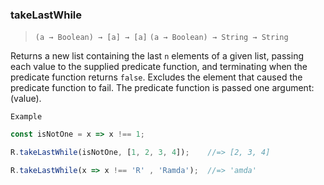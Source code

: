### takeLastWhile

> ```(a → Boolean) → [a] → [a]```
> ```(a → Boolean) → String → String```

Returns a new list containing the last `n` elements of a given list, passing each value to the supplied predicate function, and terminating when the predicate function returns `false`. Excludes the element that caused the predicate function to fail. The predicate function is passed one argument: (value).

`Example`

```js
const isNotOne = x => x !== 1;

R.takeLastWhile(isNotOne, [1, 2, 3, 4]);    //=> [2, 3, 4]

R.takeLastWhile(x => x !== 'R' , 'Ramda');  //=> 'amda'
```